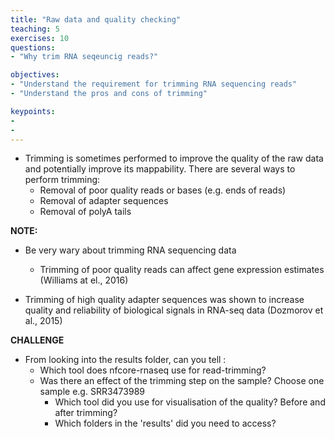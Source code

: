 ```yaml
---
title: "Raw data and quality checking"
teaching: 5
exercises: 10
questions:
- "Why trim RNA seqeuncig reads?"

objectives:
- "Understand the requirement for trimming RNA sequencing reads"
- "Understand the pros and cons of trimming"

keypoints:
- 
- 
---
```


- Trimming is sometimes performed to improve the quality of the raw data and potentially improve its mappability. There are several ways to perform trimming:
  - Removal of poor quality reads or bases (e.g. ends of reads)
  - Removal of adapter sequences
  - Removal of polyA tails

__NOTE:__
- Be very wary about trimming RNA sequencing data
  - Trimming of poor quality reads can affect gene expression estimates (Williams at el., 2016)

- Trimming of high quality adapter sequences was shown to increase quality and reliability of biological signals in RNA-seq data (Dozmorov et al., 2015)


__CHALLENGE__
- From looking into the results folder, can you tell :
  - Which tool does nfcore-rnaseq use for read-trimming?
  - Was there an effect of the trimming step on the sample? Choose one sample e.g. SRR3473989
    - Which tool did you use for visualisation of the quality? Before and after trimming?
    - Which folders in the 'results' did you need to access? 
  

